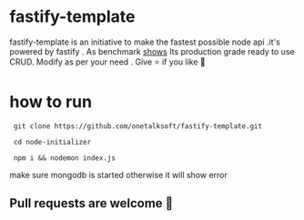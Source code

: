 # fastify-template
fastify-template is an initiative to make the fastest possible node api .it's powered by fastify . As benchmark [shows](https://www.fastify.io/benchmarks/)  Its production grade ready to use CRUD. Modify as per your need . Give ⭐  if you like  🙂
# how to run
```  
 git clone https://github.com/onetalksoft/fastify-template.git
 
 cd node-initializer 
 
 npm i && nodemon index.js
 ```
  make sure mongodb is started otherwise it will show error
  
  ## Pull requests are welcome    :tada:<br>
 
